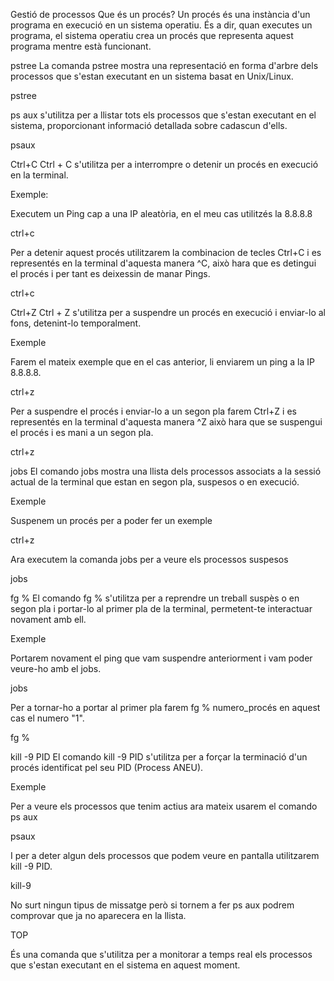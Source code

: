 Gestió de processos Que és un procés? Un procés és una instància d'un programa en execució en un sistema operatiu. És a dir, quan executes un programa, el sistema operatiu crea un procés que representa aquest programa mentre està funcionant. 



pstree
La comanda pstree mostra una representació en forma d'arbre dels processos que s'estan executant en un sistema basat en Unix/Linux.


pstree

ps aux
s'utilitza per a llistar tots els processos que s'estan executant en el sistema, proporcionant informació detallada sobre cadascun d'ells.

psaux

Ctrl+C
Ctrl + C s'utilitza per a interrompre o detenir un procés en execució en la terminal.

Exemple:

Executem un Ping cap a una IP aleatòria, en el meu cas utilitzés la 8.8.8.8

ctrl+c

Per a detenir aquest procés utilitzarem la combinacion de tecles Ctrl+C i es representés en la terminal d'aquesta manera ^C, això hara que es detingui el procés i per tant es deixessin de manar Pings.

ctrl+c

Ctrl+Z
Ctrl + Z s'utilitza per a suspendre un procés en execució i enviar-lo al fons, detenint-lo temporalment.

Exemple

Farem el mateix exemple que en el cas anterior, li enviarem un ping a la IP 8.8.8.8.

ctrl+z

Per a suspendre el procés i enviar-lo a un segon pla farem Ctrl+Z i es representés en la terminal d'aquesta manera ^Z això hara que se suspengui el procés i es mani a un segon pla.

ctrl+z

jobs
El comando jobs mostra una llista dels processos associats a la sessió actual de la terminal que estan en segon pla, suspesos o en execució.

Exemple

Suspenem un procés per a poder fer un exemple

ctrl+z

Ara executem la comanda jobs per a veure els processos suspesos

jobs

fg %
El comando fg % s'utilitza per a reprendre un treball suspès o en segon pla i portar-lo al primer pla de la terminal, permetent-te interactuar novament amb ell.

Exemple

Portarem novament el ping que vam suspendre anteriorment i vam poder veure-ho amb el jobs.

jobs

Per a tornar-ho a portar al primer pla farem fg % numero_procés en aquest cas el numero "1".

fg %

kill -9 PID
El comando kill -9 PID s'utilitza per a forçar la terminació d'un procés identificat pel seu PID (Process ANEU).

Exemple

Per a veure els processos que tenim actius ara mateix usarem el comando ps aux

psaux

I per a deter algun dels processos que podem veure en pantalla utilitzarem kill -9 PID.

kill-9

No surt ningun tipus de missatge però si tornem a fer ps aux podrem comprovar que ja no aparecera en la llista.

TOP 

És una comanda que s'utilitza per a monitorar a temps real els processos que s'estan executant en el sistema en aquest moment. 
